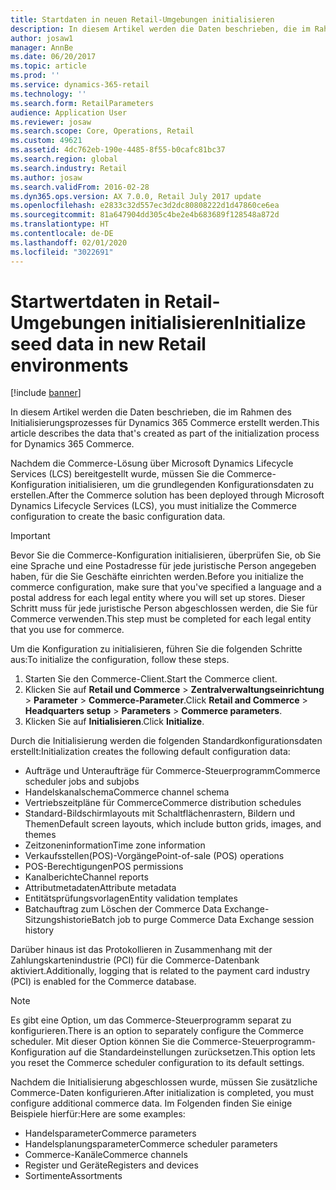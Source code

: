 ```yaml
---
title: Startdaten in neuen Retail-Umgebungen initialisieren
description: In diesem Artikel werden die Daten beschrieben, die im Rahmen des Initialisierungsprozesses für Dynamics 365 Commerce erstellt werden.
author: josaw1
manager: AnnBe
ms.date: 06/20/2017
ms.topic: article
ms.prod: ''
ms.service: dynamics-365-retail
ms.technology: ''
ms.search.form: RetailParameters
audience: Application User
ms.reviewer: josaw
ms.search.scope: Core, Operations, Retail
ms.custom: 49621
ms.assetid: 4dc762eb-190e-4485-8f55-b0cafc81bc37
ms.search.region: global
ms.search.industry: Retail
ms.author: josaw
ms.search.validFrom: 2016-02-28
ms.dyn365.ops.version: AX 7.0.0, Retail July 2017 update
ms.openlocfilehash: e2833c32d557ec3d2dc80808222d1d47860ce6ea
ms.sourcegitcommit: 81a647904dd305c4be2e4b683689f128548a872d
ms.translationtype: HT
ms.contentlocale: de-DE
ms.lasthandoff: 02/01/2020
ms.locfileid: "3022691"
---
```

# <a name="initialize-seed-data-in-new-retail-environments"></a><span data-ttu-id="37ecb-103">Startwertdaten in Retail-Umgebungen initialisieren</span><span class="sxs-lookup"><span data-stu-id="37ecb-103">Initialize seed data in new Retail environments</span></span>

[!include [banner](includes/banner.md)]

<span data-ttu-id="37ecb-104">In diesem Artikel werden die Daten beschrieben, die im Rahmen des Initialisierungsprozesses für Dynamics 365 Commerce erstellt werden.</span><span class="sxs-lookup"><span data-stu-id="37ecb-104">This article describes the data that's created as part of the initialization process for Dynamics 365 Commerce.</span></span>

<span data-ttu-id="37ecb-105">Nachdem die Commerce-Lösung über Microsoft Dynamics Lifecycle Services (LCS) bereitgestellt wurde, müssen Sie die Commerce-Konfiguration initialisieren, um die grundlegenden Konfigurationsdaten zu erstellen.</span><span class="sxs-lookup"><span data-stu-id="37ecb-105">After the Commerce solution has been deployed through Microsoft Dynamics Lifecycle Services (LCS), you must initialize the Commerce configuration to create the basic configuration data.</span></span>

> [!IMPORTANT]
> <span data-ttu-id="37ecb-106">Bevor Sie die Commerce-Konfiguration initialisieren, überprüfen Sie, ob Sie eine Sprache und eine Postadresse für jede juristische Person angegeben haben, für die Sie Geschäfte einrichten werden.</span><span class="sxs-lookup"><span data-stu-id="37ecb-106">Before you initialize the commerce configuration, make sure that you've specified a language and a postal address for each legal entity where you will set up stores.</span></span> <span data-ttu-id="37ecb-107">Dieser Schritt muss für jede juristische Person abgeschlossen werden, die Sie für Commerce verwenden.</span><span class="sxs-lookup"><span data-stu-id="37ecb-107">This step must be completed for each legal entity that you use for commerce.</span></span>

<span data-ttu-id="37ecb-108">Um die Konfiguration zu initialisieren, führen Sie die folgenden Schritte aus:</span><span class="sxs-lookup"><span data-stu-id="37ecb-108">To initialize the configuration, follow these steps.</span></span>

1. <span data-ttu-id="37ecb-109">Starten Sie den Commerce-Client.</span><span class="sxs-lookup"><span data-stu-id="37ecb-109">Start the Commerce client.</span></span>
2. <span data-ttu-id="37ecb-110">Klicken Sie auf **Retail und Commerce** &gt; **Zentralverwaltungseinrichtung** &gt; **Parameter** &gt; **Commerce-Parameter**.</span><span class="sxs-lookup"><span data-stu-id="37ecb-110">Click **Retail and Commerce** &gt; **Headquarters setup** &gt; **Parameters** &gt; **Commerce parameters**.</span></span>
3. <span data-ttu-id="37ecb-111">Klicken Sie auf **Initialisieren**.</span><span class="sxs-lookup"><span data-stu-id="37ecb-111">Click **Initialize**.</span></span>

<span data-ttu-id="37ecb-112">Durch die Initialisierung werden die folgenden Standardkonfigurationsdaten erstellt:</span><span class="sxs-lookup"><span data-stu-id="37ecb-112">Initialization creates the following default configuration data:</span></span>

- <span data-ttu-id="37ecb-113">Aufträge und Unteraufträge für Commerce-Steuerprogramm</span><span class="sxs-lookup"><span data-stu-id="37ecb-113">Commerce scheduler jobs and subjobs</span></span>
- <span data-ttu-id="37ecb-114">Handelskanalschema</span><span class="sxs-lookup"><span data-stu-id="37ecb-114">Commerce channel schema</span></span>
- <span data-ttu-id="37ecb-115">Vertriebszeitpläne für Commerce</span><span class="sxs-lookup"><span data-stu-id="37ecb-115">Commerce distribution schedules</span></span>
- <span data-ttu-id="37ecb-116">Standard-Bildschirmlayouts mit Schaltflächenrastern, Bildern und Themen</span><span class="sxs-lookup"><span data-stu-id="37ecb-116">Default screen layouts, which include button grids, images, and themes</span></span>
- <span data-ttu-id="37ecb-117">Zeitzoneninformation</span><span class="sxs-lookup"><span data-stu-id="37ecb-117">Time zone information</span></span>
- <span data-ttu-id="37ecb-118">Verkaufsstellen(POS)-Vorgänge</span><span class="sxs-lookup"><span data-stu-id="37ecb-118">Point-of-sale (POS) operations</span></span>
- <span data-ttu-id="37ecb-119">POS-Berechtigungen</span><span class="sxs-lookup"><span data-stu-id="37ecb-119">POS permissions</span></span>
- <span data-ttu-id="37ecb-120">Kanalberichte</span><span class="sxs-lookup"><span data-stu-id="37ecb-120">Channel reports</span></span>
- <span data-ttu-id="37ecb-121">Attributmetadaten</span><span class="sxs-lookup"><span data-stu-id="37ecb-121">Attribute metadata</span></span>
- <span data-ttu-id="37ecb-122">Entitätsprüfungsvorlagen</span><span class="sxs-lookup"><span data-stu-id="37ecb-122">Entity validation templates</span></span>
- <span data-ttu-id="37ecb-123">Batchauftrag zum Löschen der Commerce Data Exchange-Sitzungshistorie</span><span class="sxs-lookup"><span data-stu-id="37ecb-123">Batch job to purge Commerce Data Exchange session history</span></span>

<span data-ttu-id="37ecb-124">Darüber hinaus ist das Protokollieren in Zusammenhang mit der Zahlungskartenindustrie (PCI) für die Commerce-Datenbank aktiviert.</span><span class="sxs-lookup"><span data-stu-id="37ecb-124">Additionally, logging that is related to the payment card industry (PCI) is enabled for the Commerce database.</span></span>

> [!NOTE]
> <span data-ttu-id="37ecb-125">Es gibt eine Option, um das Commerce-Steuerprogramm separat zu konfigurieren.</span><span class="sxs-lookup"><span data-stu-id="37ecb-125">There is an option to separately configure the Commerce scheduler.</span></span> <span data-ttu-id="37ecb-126">Mit dieser Option können Sie die Commerce-Steuerprogramm-Konfiguration auf die Standardeinstellungen zurücksetzen.</span><span class="sxs-lookup"><span data-stu-id="37ecb-126">This option lets you reset the Commerce scheduler configuration to its default settings.</span></span>

<span data-ttu-id="37ecb-127">Nachdem die Initialisierung abgeschlossen wurde, müssen Sie zusätzliche Commerce-Daten konfigurieren.</span><span class="sxs-lookup"><span data-stu-id="37ecb-127">After initialization is completed, you must configure additional commerce data.</span></span> <span data-ttu-id="37ecb-128">Im Folgenden finden Sie einige Beispiele hierfür:</span><span class="sxs-lookup"><span data-stu-id="37ecb-128">Here are some examples:</span></span>

- <span data-ttu-id="37ecb-129">Handelsparameter</span><span class="sxs-lookup"><span data-stu-id="37ecb-129">Commerce parameters</span></span>
- <span data-ttu-id="37ecb-130">Handelsplanungsparameter</span><span class="sxs-lookup"><span data-stu-id="37ecb-130">Commerce scheduler parameters</span></span>
- <span data-ttu-id="37ecb-131">Commerce-Kanäle</span><span class="sxs-lookup"><span data-stu-id="37ecb-131">Commerce channels</span></span>
- <span data-ttu-id="37ecb-132">Register und Geräte</span><span class="sxs-lookup"><span data-stu-id="37ecb-132">Registers and devices</span></span>
- <span data-ttu-id="37ecb-133">Sortimente</span><span class="sxs-lookup"><span data-stu-id="37ecb-133">Assortments</span></span>
